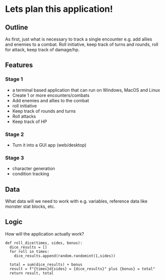 # Lets plan this application!
## Outline
As first, just what is necessary to track a single encounter e.g. add allies and enemies to a combat. Roll initiative, keep track of turns and rounds, roll for attack, keep track of damage/hp.
## Features
### Stage 1
* a terminal based application that can run on Windows, MacOS and Linux
* Create 1 or more encounters/combats
* Add enemies and allies to the combat
* roll initiative
* Keep track of rounds and turns
* Roll attacks
* Keep track of HP

### Stage 2
* Turn it into a GUI app (web/desktop)

### Stage 3
* character generation
* condition tracking
## Data
What data will we need to work with e.g. variables, reference data like monster stat blocks, etc.
## Logic
How will the application actually work?

    def roll_dice(times, sides, bonus):
      dice_results = []
      for roll in times:
        dice_results.append(random.randomint(1,sides))

      total = sum(dice_results) + bonus
      result = f"{times}d{sides} = {dice_results}" plus {bonus} = total"
      return result, total
